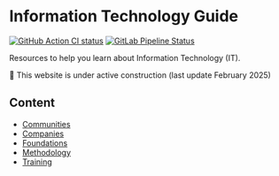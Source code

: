 # Information Technology Guide

[![GitHub Action CI status](https://github.com/devpro/information-technology-guide/actions/workflows/ci.yml/badge.svg?branch=main)](https://github.com/devpro/information-technology-guide/actions/workflows/ci.yml)
[![GitLab Pipeline Status](https://gitlab.com/devpro-labs/docs/information-technology-guide/badges/main/pipeline.svg)](https://gitlab.com/devpro-labs/docs/information-technology-guide/-/pipelines)
<!-- [![GitLab Pipeline Status](https://img.shields.io/gitlab/pipeline/devpro-labs/docs/information-technology-guide/main?label=Pipeline&logo=gitlab)](https://gitlab.com/devpro-labs/docs/information-technology-guide/-/pipelines) -->

Resources to help you learn about Information Technology (IT).

🚧 This website is under active construction (last update February 2025)

## Content

* [Communities](docs/communities/communities.md)
* [Companies](docs/companies/companies.md)
* [Foundations](docs/foundations/foundations.md)
* [Methodology](docs/methodology/methodology.md)
* [Training](docs/training/training.md)
